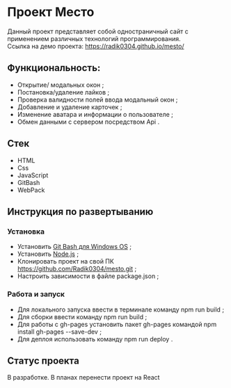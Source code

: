 # Проект Место
Данный проект представляет собой одностраничный сайт с применением различных технологий программирования.  
Ссылка на демо проекта: https://radik0304.github.io/mesto/

## Функциональность: 
* Открытие/ модальных окон ;
* Постановка/удаление лайков ;
* Проверка валидности полей ввода модальный окон ;
* Добавление и удаление карточек ;
* Изменение аватара и информации о пользователе ;
* Обмен данными с сервером посредством Api .

## Стек
* HTML
* Css
* JavaScript
* GitBash
* WebPack

## Инструкция по развертыванию  

### Установка
* Установить  <a href="https://gitforwindows.org">Git Bash для Windows OS</a> ;  
* Установить <a href="https://nodejs.org/en/download/">Node.js</a> ;
* Клонировать проект на свой ПК https://github.com/Radik0304/mesto.git ;
* Настроить зависимости в файле package.json ;

### Работа и запуск
* Для локального запуска ввести в терминале команду npm run build ;
* Для сборки ввести команду npm run build ;  
* Для работы с gh-pages установить пакет gh-pages командой npm install gh-pages --save-dev ;
* Для деплоя использовать команду npm run deploy .

## Статус проекта
В разработке. В планах перенести проект на React
